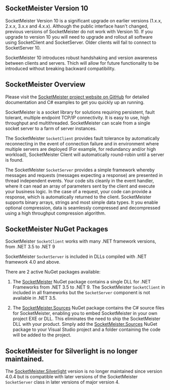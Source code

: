## SocketMeister Version 10
SocketMeister Version 10 is a significant upgrade on earlier versions (1.x.x, 2.x.x, 3.x.x and 4.x.x). Although the public interface hasn't changed, previous versions of SocketMeister do not work with Version 10. If you upgrade to version 10 you will need to upgrade and rollout all software using SocketClient and SocketServer. Older clients will fail to connect to SocketServer 10.

SocketMeister 10 introduces robust handshaking and version awareness between clients and servers. Thich will allow for future functionality to be introduced without breaking backward compatibility.

## SocketMeister Overview

Please visit the [SocketMeister project website on GitHub](https://github.com/SeanFellowes/SocketMeister) for detailed documentation and C# examples to get you quickly up an running.

SocketMeister is a socket library for solutions requiring persistent, fault tolerant, multiple endpoint TCP/IP connectivity. It is easy to use, high throughput and multithreaded. SocketMeister can scale from a single socket server to a farm of server instances.

The SocketMeister `SocketClient` provides fault tolerance by automatically reconnecting in the event of connection failure and in environment where multiple servers are deployed (For example, for redundancy and/or high workload), SocketMeister Client will automatically round-robin until a server is found. 

The SocketMeister `SocketServer` provides a simple framework whereby messages and requests (messages expecting a response) are presented in thread independent events. Your code sits cleanly in the event handler, where it can read an array of parameters sent by the client and execute your business logic. In the case of a request, your code can provide a response, which is automatically returned to the client. SocketMeister supports binary arrays, strings and most simple data types. It you enable optional compression, data is seamlessly compressed and decompressed using a high throughput compression algorithm.

## SocketMeister NuGet Packages

SocketMeister `SocketClient` works with many .NET framework versions, from .NET 3.5 to .NET 9 

SocketMeister `SocketServer` is included in DLLs compiled with .NET framework 4.0 and above. 

There are 2 active NuGet packages available:

1. The [SocketMeister](https://www.nuget.org/packages/SocketMeister/) NuGet package contains a single DLL for .NET Frameworks from .NET 3.5 to .NET 9. The SocketMeister `SocketClient` in included in all frameworks but the `SocketServer` component is not available in .NET 3.5.  

2. The [SocketMeister.Sources](https://www.nuget.org/packages/SocketMeister.Sources/) NuGet package contains the C# source files for SocketMeister, enabling you to embed SocketMeister in your own project EXE or DLL. This eliminates the need to ship the SocketMeister DLL with your product. Simply add the [SocketMeister.Sources](https://www.nuget.org/packages/SocketMeister.Sources/) NuGet package to your Visual Studio project and a folder containing the code will be added to the project.

## SocketMeister for Silverlight is no longer maintained.

The [SocketMeister.Silverlight](https://www.nuget.org/packages/SocketMeister.Silverlight/) version is no longer maintained since version 4.0.4 but is compatible with later versions of the SocketMeister `SocketServer` class in later versions of major version 4.

